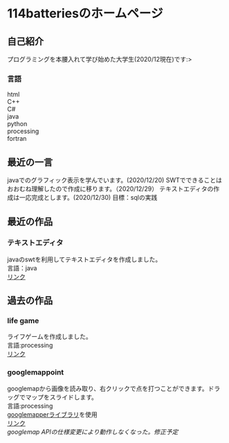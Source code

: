 # 114batteriesのホームページ
## 自己紹介
プログラミングを本腰入れて学び始めた大学生(2020/12現在)です:><br>
### 言語
html<br>
C++<br>
C#<br>
java<br>
python<br>
processing<br>
fortran<br>
## 最近の一言
javaでのグラフィック表示を学んでいます。(2020/12/20)
SWTでできることはおおむね理解したので作成に移ります。（2020/12/29）
テキストエディタの作成は一応完成とします。(2020/12/30)
目標：sqlの実践
## 最近の作品
### テキストエディタ
javaのswtを利用してテキストエディタを作成しました。<br>
言語：java<br>
[リンク](https://github.com/114batteries/bt114TextEditor)
## 過去の作品
### life game
ライフゲームを作成しました。<br>
言語:processing<br>
[リンク](https://github.com/114batteries/114batteries.github.io/tree/main/history/lifeGame)
### googlemappoint
googlemapから画像を読み取り、右クリックで点を打つことができます。ドラッグでマップをスライドします。<br>
言語:processing<br>
[googlemapperライブラリ](https://github.com/beattiea/TiltyIMU/tree/master/Tilty%20Software/Processing/libraries/GoogleMapper/library)を使用<br>
[リンク](https://github.com/114batteries/114batteries.github.io/tree/main/history/googlemappoint)<br>
*googlemap APIの仕様変更により動作しなくなった。修正予定*
